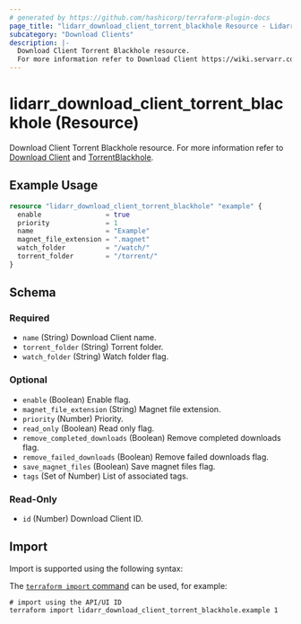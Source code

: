 ```yaml
---
# generated by https://github.com/hashicorp/terraform-plugin-docs
page_title: "lidarr_download_client_torrent_blackhole Resource - Lidarr"
subcategory: "Download Clients"
description: |-
  Download Client Torrent Blackhole resource.
  For more information refer to Download Client https://wiki.servarr.com/lidarr/settings#download-clients and TorrentBlackhole https://wiki.servarr.com/lidarr/supported#torrentblackhole.
---
```


# lidarr_download_client_torrent_blackhole (Resource)

<!-- subcategory:Download Clients -->
Download Client Torrent Blackhole resource.
For more information refer to [Download Client](https://wiki.servarr.com/lidarr/settings#download-clients) and [TorrentBlackhole](https://wiki.servarr.com/lidarr/supported#torrentblackhole).

## Example Usage

```terraform
resource "lidarr_download_client_torrent_blackhole" "example" {
  enable                = true
  priority              = 1
  name                  = "Example"
  magnet_file_extension = ".magnet"
  watch_folder          = "/watch/"
  torrent_folder        = "/torrent/"
}
```

<!-- schema generated by tfplugindocs -->
## Schema

### Required

- `name` (String) Download Client name.
- `torrent_folder` (String) Torrent folder.
- `watch_folder` (String) Watch folder flag.

### Optional

- `enable` (Boolean) Enable flag.
- `magnet_file_extension` (String) Magnet file extension.
- `priority` (Number) Priority.
- `read_only` (Boolean) Read only flag.
- `remove_completed_downloads` (Boolean) Remove completed downloads flag.
- `remove_failed_downloads` (Boolean) Remove failed downloads flag.
- `save_magnet_files` (Boolean) Save magnet files flag.
- `tags` (Set of Number) List of associated tags.

### Read-Only

- `id` (Number) Download Client ID.

## Import

Import is supported using the following syntax:

The [`terraform import` command](https://developer.hashicorp.com/terraform/cli/commands/import) can be used, for example:

```shell
# import using the API/UI ID
terraform import lidarr_download_client_torrent_blackhole.example 1
```
